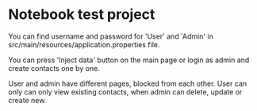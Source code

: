 # Notebook test project
You can find username and password for 'User' and 'Admin' in src/main/resources/application.properties file.

You can press 'Inject data' button on the main page or login as admin and create contacts one by one.

User and admin have different pages, blocked from each other.
User can only can only view existing contacts, when admin can delete, update or create new.
